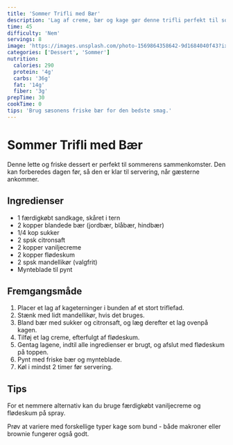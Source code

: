 ```yaml
---
title: 'Sommer Trifli med Bær'
description: 'Lag af creme, bær og kage gør denne trifli perfekt til sommerens sammenkomster.'
time: 45
difficulty: 'Nem'
servings: 8
image: 'https://images.unsplash.com/photo-1569864358642-9d1684040f43?ixlib=rb-1.2.1&auto=format&fit=crop&w=800&q=80'
categories: ['Dessert', 'Sommer']
nutrition:
  calories: 290
  protein: '4g'
  carbs: '36g'
  fat: '14g'
  fiber: '3g'
prepTime: 30
cookTime: 0
tips: 'Brug sæsonens friske bær for den bedste smag.'
---
```


# Sommer Trifli med Bær

Denne lette og friske dessert er perfekt til sommerens sammenkomster. Den kan forberedes dagen før, så den er klar til servering, når gæsterne ankommer.

## Ingredienser

- 1 færdigkøbt sandkage, skåret i tern
- 2 kopper blandede bær (jordbær, blåbær, hindbær)
- 1/4 kop sukker
- 2 spsk citronsaft
- 2 kopper vaniljecreme
- 2 kopper flødeskum
- 2 spsk mandellikør (valgfrit)
- Mynteblade til pynt

## Fremgangsmåde

1. Placer et lag af kageterninger i bunden af et stort triflefad.
2. Stænk med lidt mandellikør, hvis det bruges.
3. Bland bær med sukker og citronsaft, og læg derefter et lag ovenpå kagen.
4. Tilføj et lag creme, efterfulgt af flødeskum.
5. Gentag lagene, indtil alle ingredienser er brugt, og afslut med flødeskum på toppen.
6. Pynt med friske bær og mynteblade.
7. Køl i mindst 2 timer før servering.

## Tips

For et nemmere alternativ kan du bruge færdigkøbt vaniljecreme og flødeskum på spray.

Prøv at variere med forskellige typer kage som bund - både makroner eller brownie fungerer også godt.
